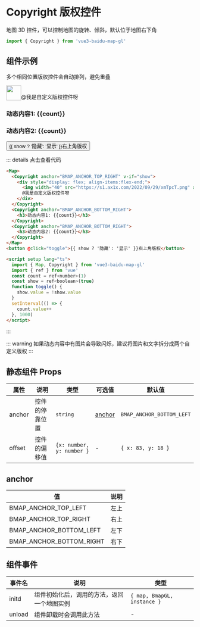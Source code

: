 # Copyright 版权控件

地图 3D 控件，可以控制地图的旋转、倾斜，默认位于地图右下角

```ts
import { Copyright } from 'vue3-baidu-map-gl'
```

## 组件示例

多个相同位置版权控件会自动排列，避免重叠

<div>
<Map>
  <Copyright anchor="BMAP_ANCHOR_TOP_RIGHT" v-if="show">
    <div style="display: flex; align-items:flex-end;">
      <img width='40' src="https://s1.ax1x.com/2022/09/29/xmTpcT.png" alt="">
      @我是自定义版权控件呀
    </div>
  </Copyright>
  <Copyright anchor="BMAP_ANCHOR_BOTTOM_RIGHT">
      <h3>动态内容1: {{count}}</h3>
  </Copyright>
  <Copyright anchor="BMAP_ANCHOR_BOTTOM_RIGHT">
      <h3>动态内容2: {{count}}</h3>
  </Copyright>
</Map>
<button class="myButton no-m-b" @click="toggle">{{ show ? '隐藏': '显示' }}右上角版权</button>  
</div>

<script setup lang="ts">
import {ref} from 'vue'
const count = ref<number>(1)
const show = ref<boolean>(true)
function toggle(){     
  show.value = !show.value
} 
if(typeof window !== 'undefined'){
  setInterval(() => {
    count.value ++ 
  }, 1000); 
}
</script>

::: details 点击查看代码

<!-- prettier-ignore -->
```html
<Map>
  <Copyright anchor="BMAP_ANCHOR_TOP_RIGHT" v-if="show">
    <div style="display: flex; align-items:flex-end;">
      <img width="40" src="https://s1.ax1x.com/2022/09/29/xmTpcT.png" alt="" />
      @我是自定义版权控件呀
    </div>
  </Copyright>
  <Copyright anchor="BMAP_ANCHOR_BOTTOM_RIGHT">
    <h3>动态内容1: {{count}}</h3>
  </Copyright>
  <Copyright anchor="BMAP_ANCHOR_BOTTOM_RIGHT">
    <h3>动态内容2: {{count}}</h3>
  </Copyright>
</Map>
<button @click="toggle">{{ show ? '隐藏': '显示' }}右上角版权</button>

<script setup lang="ts">
  import { Map, Copyright } from 'vue3-baidu-map-gl'
  import { ref } from 'vue'
  const count = ref<number>(1)
  const show = ref<boolean>(true)
  function toggle() {
    show.value = !show.value
  }
  setInterval(() => {
    count.value++
  }, 1000)
</script>
```

:::

::: warning
如果动态内容中有图片会导致闪烁，建议将图片和文字拆分成两个自定义版权
:::

## 静态组件 Props

| 属性   | 说明           | 类型                      | 可选值            | 默认值                    |
| ------ | -------------- | ------------------------- | ----------------- | ------------------------- |
| anchor | 控件的停靠位置 | `string`                  | [anchor](#anchor) | `BMAP_ANCHOR_BOTTOM_LEFT` |
| offset | 控件的偏移值   | `{x: number, y: number }` | -                 | `{ x: 83, y: 18 }`        |

## anchor

| 值                       | 说明 |
| ------------------------ | ---- |
| BMAP_ANCHOR_TOP_LEFT     | 左上 |
| BMAP_ANCHOR_TOP_RIGHT    | 右上 |
| BMAP_ANCHOR_BOTTOM_LEFT  | 左下 |
| BMAP_ANCHOR_BOTTOM_RIGHT | 右下 |

## 组件事件

| 事件名 | 说明                                       | 类型              |
| ------ | ------------------------------------------ | ----------------- |
| initd  | 组件初始化后，调用的方法，返回一个地图实例 | `{ map, BmapGL, instance }` |
| unload | 组件卸载时会调用此方法                     | -                 |
